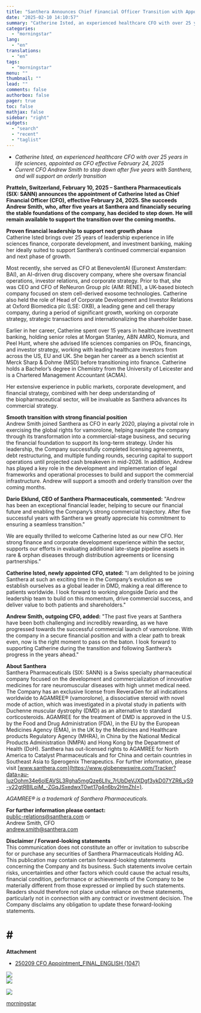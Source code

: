 ```yaml
---
title: "Santhera Announces Chief Financial Officer Transition with Appointment of Catherine Isted"
date: "2025-02-10 14:10:57"
summary: "Catherine Isted, an experienced healthcare CFO with over 25 years in life sciences, appointed as CFO effective February 24, 2025Current CFO Andrew Smith to step down after five years with Santhera, and will support an orderly transition Pratteln, Switzerland, February 10, 2025 – Santhera Pharmaceuticals (SIX: SANN) announces the appointment..."
categories:
  - "morningstar"
lang:
  - "en"
translations:
  - "en"
tags:
  - "morningstar"
menu: ""
thumbnail: ""
lead: ""
comments: false
authorbox: false
pager: true
toc: false
mathjax: false
sidebar: "right"
widgets:
  - "search"
  - "recent"
  - "taglist"
---
```


* *Catherine Isted, an experienced healthcare CFO with over 25 years in life sciences, appointed as CFO effective February 24, 2025*
* *Current CFO Andrew Smith to step down after five years with Santhera, and will support an orderly transition*

**Pratteln, Switzerland, February 10, 2025 – Santhera Pharmaceuticals (SIX: SANN) announces the appointment of Catherine Isted as Chief Financial Officer (CFO), effective February 24, 2025. She succeeds Andrew Smith, who, after five years at Santhera and financially securing the stable foundations of the company, has decided to step down. He will remain available to support the transition over the coming months.**

**Proven financial leadership to support next growth phase**  
Catherine Isted brings over 25 years of leadership experience in life sciences finance, corporate development, and investment banking, making her ideally suited to support Santhera’s continued commercial expansion and next phase of growth.

Most recently, she served as CFO at BenevolentAI (Euronext Amsterdam: BAI), an AI-driven drug discovery company, where she oversaw financial operations, investor relations, and corporate strategy. Prior to that, she was CEO and CFO of ReNeuron Group plc (AIM: RENE), a UK-based biotech company focused on stem cell-derived exosome technologies. Catherine also held the role of Head of Corporate Development and Investor Relations at Oxford Biomedica plc (LSE: OXB), a leading gene and cell therapy company, during a period of significant growth, working on corporate strategy, strategic transactions and internationalizing the shareholder base.

Earlier in her career, Catherine spent over 15 years in healthcare investment banking, holding senior roles at Morgan Stanley, ABN AMRO, Nomura, and Peel Hunt, where she advised life sciences companies on IPOs, financings, and investor strategy, working with leading healthcare investors from across the US, EU and UK. She began her career as a bench scientist at Merck Sharp & Dohme (MSD) before transitioning into finance. Catherine holds a Bachelor’s degree in Chemistry from the University of Leicester and is a Chartered Management Accountant (ACMA).

Her extensive experience in public markets, corporate development, and financial strategy, combined with her deep understanding of the biopharmaceutical sector, will be invaluable as Santhera advances its commercial strategy.

**Smooth transition with strong financial position**  
Andrew Smith joined Santhera as CFO in early 2020, playing a pivotal role in exercising the global rights for vamorolone, helping navigate the company through its transformation into a commercial-stage business, and securing the financial foundation to support its long-term strategy. Under his leadership, the Company successfully completed licensing agreements, debt restructuring, and multiple funding rounds, securing capital to support operations until projected cash breakeven in mid-2026. In addition, Andrew has played a key role in the development and implementation of legal frameworks and operational processes to build and support the commercial infrastructure. Andrew will support a smooth and orderly transition over the coming months.

**Dario Eklund, CEO of Santhera Pharmaceuticals, commented:** "Andrew has been an exceptional financial leader, helping to secure our financial future and enabling the Company’s strong commercial trajectory. After five successful years with Santhera we greatly appreciate his commitment to ensuring a seamless transition."

We are equally thrilled to welcome Catherine Isted as our new CFO. Her strong finance and corporate development experience within the sector, supports our efforts in evaluating additional late-stage pipeline assets in rare & orphan diseases through distribution agreements or licensing partnerships."

**Catherine Isted, newly appointed CFO, stated:** "I am delighted to be joining Santhera at such an exciting time in the Company’s evolution as we establish ourselves as a global leader in DMD, making a real difference to patients worldwide. I look forward to working alongside Dario and the leadership team to build on this momentum, drive commercial success, and deliver value to both patients and shareholders."

**Andrew Smith, outgoing CFO, added:** "The past five years at Santhera have been both challenging and incredibly rewarding, as we have progressed towards the successful commercial launch of vamorolone. With the company in a secure financial position and with a clear path to break even, now is the right moment to pass on the baton. I look forward to supporting Catherine during the transition and following Santhera’s progress in the years ahead."

**About Santhera**  
Santhera Pharmaceuticals (SIX: SANN) is a Swiss specialty pharmaceutical company focused on the development and commercialization of innovative medicines for rare neuromuscular diseases with high unmet medical need. The Company has an exclusive license from ReveraGen for all indications worldwide to AGAMREE® (vamorolone), a dissociative steroid with novel mode of action, which was investigated in a pivotal study in patients with Duchenne muscular dystrophy (DMD) as an alternative to standard corticosteroids. AGAMREE for the treatment of DMD is approved in the U.S. by the Food and Drug Administration (FDA), in the EU by the European Medicines Agency (EMA), in the UK by the Medicines and Healthcare products Regulatory Agency (MHRA), in China by the National Medical Products Administration (NMPA) and Hong Kong by the Department of Health (DoH). Santhera has out-licensed rights to AGAMREE for North America to Catalyst Pharmaceuticals and for China and certain countries in Southeast Asia to Sperogenix Therapeutics. For further information, please visit [www.santhera.com](https://www.globenewswire.com/Tracker?data=au-IuzOohm34e6olEAVSL3Rgha5mgQze6LlIy_7rUbDeVJXDgf3ykD07YZR6_yS9-y22gtRBILpiM_-ZGqJSxedwxT0wt17g4n6bv2HmZhI=).

*AGAMREE® is a trademark of Santhera Pharmaceuticals.*  
  
**For further information please contact:**   
[public-relations@santhera.com](https://www.globenewswire.com/Tracker?data=mCLIZCglqVDIfBlRRR6qFuwDnb2vHa-KkpNLuWIF4HhlC18SS5AC8CiEC25WRZHdtNkhCGkNK0cT_6MSKyHkmjM6tq6HkN9zpvPm6zaw2PJJ3IUTp7PQWCwdEpWiG_F1) or  
Andrew Smith, CFO  
[andrew.smith@santhera.com](https://www.globenewswire.com/Tracker?data=yJwbEH8mVETkyKkA5cPrGpMGQFej5IHAqDnT0b1Q3sAdEHllRCv71giagCAHrlBlUpo_q4iy5bY6FXZR4yM2KeJY1tMJE5oNzoAoPOKrNOYnGuDaKy1UhQWKPfRi9jy-)

**Disclaimer / Forward-looking statements**   
This communication does not constitute an offer or invitation to subscribe for or purchase any securities of Santhera Pharmaceuticals Holding AG. This publication may contain certain forward-looking statements concerning the Company and its business. Such statements involve certain risks, uncertainties and other factors which could cause the actual results, financial condition, performance or achievements of the Company to be materially different from those expressed or implied by such statements. Readers should therefore not place undue reliance on these statements, particularly not in connection with any contract or investment decision. The Company disclaims any obligation to update these forward-looking statements.

# # #

**Attachment**

* [250209 CFO Appointment\_FINAL\_ENGLISH (1047)](https://ml-eu.globenewswire.com/Resource/Download/7491ea71-1954-4530-ac2b-5a27fb578459)

 ![](https://www.globenewswire.com/newsroom/ti?nf=MTAwMTA0NzUwMiM0MDIwNTc3NjIjMjAwMjg3OA==)   
 ![](https://ml-eu.globenewswire.com/media/N2FmNzBmNjktMWU5NC00ZjA4LTk4ZGQtOTM4YWZkZjY1MWMzLTEwMTQ0NTE=/tiny/Santhera-Pharmaceuticals-Holdi.png)

 [![](https://ml-eu.globenewswire.com/media/63cd960e-70ce-4ba8-8984-92f72954c235/small/logo-jpg.JPG)](https://www.globenewswire.com/NewsRoom/AttachmentNg/63cd960e-70ce-4ba8-8984-92f72954c235)

[morningstar](https://www.morningstar.com/news/globe-newswire/1001047502/santhera-announces-chief-financial-officer-transition-with-appointment-of-catherine-isted)
